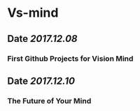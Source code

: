# Vs-mind
## **Date** *2017.12.08*
### First Github Projects for Vision Mind

## **Date** *2017.12.10*
### The Future of Your Mind

